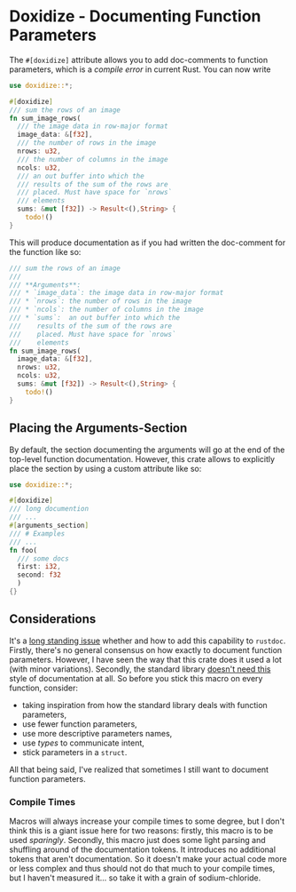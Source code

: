 # Doxidize - Documenting Function Parameters

The `#[doxidize]` attribute allows you to add doc-comments to function
parameters, which is a _compile error_ in current Rust. You can now write

```rust
use doxidize::*;

#[doxidize]
/// sum the rows of an image
fn sum_image_rows(
  /// the image data in row-major format
  image_data: &[f32],
  /// the number of rows in the image
  nrows: u32,
  /// the number of columns in the image
  ncols: u32,
  /// an out buffer into which the
  /// results of the sum of the rows are
  /// placed. Must have space for `nrows`
  /// elements
  sums: &mut [f32]) -> Result<(),String> {
    todo!()
} 
```

This will produce documentation as if you had written the doc-comment for the function
like so:

```rust
/// sum the rows of an image
///
/// **Arguments**: 
/// * `image_data`: the image data in row-major format
/// * `nrows`: the number of rows in the image
/// * `ncols`: the number of columns in the image
/// * `sums`:  an out buffer into which the
///    results of the sum of the rows are
///    placed. Must have space for `nrows`
///    elements
fn sum_image_rows(
  image_data: &[f32],
  nrows: u32,
  ncols: u32,
  sums: &mut [f32]) -> Result<(),String> {
    todo!()
}
```

## Placing the Arguments-Section

By default, the section documenting the arguments will go at the end
of the top-level function documentation. However, this crate allows to explicitly
place the section by using a custom attribute like so:

```rust
use doxidize::*;

#[doxidize]
/// long documention
/// ...
#[arguments_section]
/// # Examples
/// ...
fn foo(
  /// some docs
  first: i32,
  second: f32
  )
{}
```

## Considerations

It's a [long standing issue](https://github.com/rust-lang/rust/issues/57525)
whether and how to add this capability to `rustdoc`. Firstly, there's no
general consensus on how exactly to document function parameters. However, 
I have seen the way that this crate does it used a lot (with minor variations).
Secondly, the standard library [doesn't need this](https://github.com/rust-lang/rust/issues/57525#issuecomment-453633783)
style of documentation at all. So before you stick this macro on every function,
consider:

* taking inspiration from how the standard library deals with function parameters,
* use fewer function parameters,
* use more descriptive parameters names,
* use _types_ to communicate intent,
* stick parameters in a `struct`.

All that being said, I've realized that sometimes I still want to document
function parameters.

### Compile Times

Macros will always increase your compile times to some degree, but I don't think
this is a giant issue here for two reasons: firstly, this macro is to be used _sparingly_.
Secondly, this macro just does some light parsing and shuffling around of the documentation tokens.
It introduces no additional tokens that aren't documentation. So it doesn't make
your actual code more or less complex and thus should not do that much to your
compile times, but I haven't measured it... so take it with a grain of sodium-chloride.
